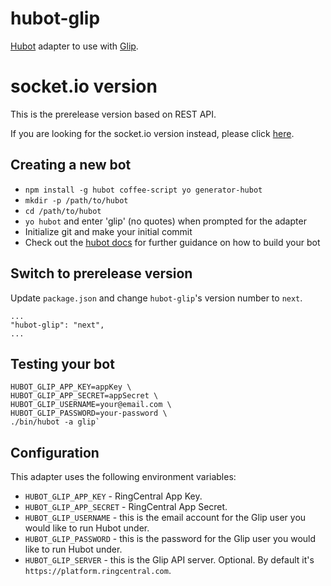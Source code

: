 # hubot-glip

[Hubot](https://hubot.github.com/) adapter to use with [Glip](https://glip.com/).


# socket.io version

This is the prerelease version based on REST API.

If you are looking for the socket.io version instead, please click [here](https://github.com/tylerlong/hubot-glip).


## Creating a new bot

- `npm install -g hubot coffee-script yo generator-hubot`
- `mkdir -p /path/to/hubot`
- `cd /path/to/hubot`
- `yo hubot` and enter 'glip' (no quotes) when prompted for the adapter
- Initialize git and make your initial commit
- Check out the [hubot docs](https://github.com/github/hubot/tree/master/docs) for further guidance on how to build your bot


## Switch to prerelease version

Update `package.json` and change `hubot-glip`'s version number to `next`.

```
...
"hubot-glip": "next",
...
```


## Testing your bot

```
HUBOT_GLIP_APP_KEY=appKey \
HUBOT_GLIP_APP_SECRET=appSecret \
HUBOT_GLIP_USERNAME=your@email.com \
HUBOT_GLIP_PASSWORD=your-password \
./bin/hubot -a glip`
```


## Configuration

This adapter uses the following environment variables:

- `HUBOT_GLIP_APP_KEY` - RingCentral App Key.
- `HUBOT_GLIP_APP_SECRET` - RingCentral App Secret.
- `HUBOT_GLIP_USERNAME` - this is the email account for the Glip user you would like to run Hubot under.
- `HUBOT_GLIP_PASSWORD` - this is the password for the Glip user you would like to run Hubot under.
- `HUBOT_GLIP_SERVER` - this is the Glip API server. Optional. By default it's `https://platform.ringcentral.com`.
